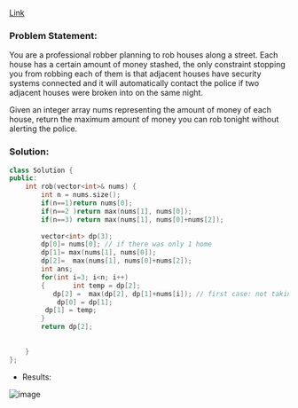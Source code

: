 [Link](https://leetcode.com/problems/house-robber)

### Problem Statement:  
You are a professional robber planning to rob houses along a street. Each house has a certain amount of money stashed, the only constraint stopping you from robbing each of them is that adjacent houses have security systems connected and it will automatically contact the police if two adjacent houses were broken into on the same night.

Given an integer array nums representing the amount of money of each house, return the maximum amount of money you can rob tonight without alerting the police.


### Solution: 

```cpp
class Solution {
public:
    int rob(vector<int>& nums) {
        int n = nums.size();
        if(n==1)return nums[0];
        if(n==2 )return max(nums[1], nums[0]);
        if(n==3) return max(nums[1], nums[0]+nums[2]);
        
        vector<int> dp(3);
        dp[0]= nums[0]; // if there was only 1 home
        dp[1]= max(nums[1], nums[0]);
        dp[2]=  max(nums[1], nums[0]+nums[2]);
        int ans;
        for(int i=3; i<n; i++)
        {       int temp = dp[2];
           dp[2] =  max(dp[2], dp[1]+nums[i]); // first case: not taking that ; 2nd taking that  
            dp[0] = dp[1];
         dp[1] = temp;        
        }
        return dp[2];
        
        
    }
};
```

- Results: 

![image](https://user-images.githubusercontent.com/64036955/175479084-d69dde7c-f691-4078-8180-928de6f13e01.png)
